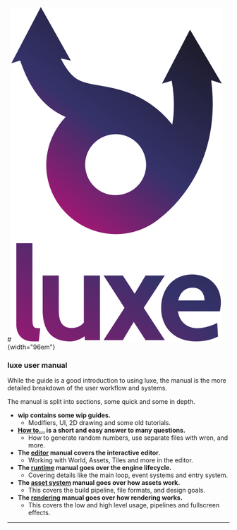 #![](../images/luxe-dark.svg){width="96em"}

### luxe user manual

While the guide is a good introduction to using luxe, the manual is the more detailed breakdown of the user workflow and systems.

The manual is split into sections, some quick and some in depth.

- **wip contains some wip guides.**
    - Modifiers, UI, 2D drawing and some old tutorials.
- **[How to...](../how-to) is a short and easy answer to many questions.**
    - How to generate random numbers, use separate files with wren, and more.
- **The [editor](../editor/overview) manual covers the interactive editor.**
	- Working with World, Assets, Tiles and more in the editor.
- **The [runtime](../runtime/overview) manual goes over the engine lifecycle.**
    - Covering details like the main loop, event systems and entry system.
- **The [asset system](../assets/overview) manual goes over how assets work.**
    - This covers the build pipeline, file formats, and design goals.
- **The [rendering](../rendering/overview) manual goes over how rendering works.**
    - This covers the low and high level usage, pipelines and fullscreen effects.

---

